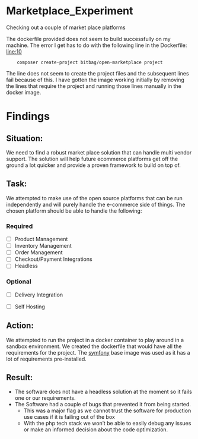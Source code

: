 # Marketplace_Experiment
Checking out a couple of market place platforms

The dockerfile provided does not seem to build successfully on my machine. 
The error I get has to do with the following line in the Dockerfile: [line:10](./Dockerfile)
```
    composer create-project bitbag/open-marketplace project
```

The line does not seem to create the project files and the subsequent lines fail because of this.
I have gotten the image working initially by removing the lines that require the project 
and running those lines manually in the docker image.


# Findings

## Situation:

We need to find a robust market place solution that can handle multi vendor support. The solution will help future ecommerce platforms get off the ground a lot quicker and provide a proven framework to build on top of.

## Task:

We attempted to make use of the open source platforms that can be run independently and will purely handle the e-commerce side of things. The chosen platform should be able to handle the following:

### Required

- [ ]  Product Management
- [ ]  Inventory Management
- [ ]  Order Management
- [ ]  Checkout/Payment Integrations
- [ ]  Headless

### Optional

- [ ]  Delivery Integration
- [ ]  Self Hosting


## Action:

We attempted to run the project in a docker container to play around in a sandbox environment. We created the dockerfile that would have all the requirements for the project. The [symfony](https://hub.docker.com/r/sylius/standard/) base image was used as it has a lot of requirements pre-installed.

## Result:

- The software does not have a headless solution at the moment so it fails one or our requirements.
- The Software had a couple of bugs that prevented it from being started.
    - This was a major flag as we cannot trust the software for production use cases if it is failing out of the box
    - With the php tech stack we won’t be able to easily debug any issues or make an informed decision about the code optimization.